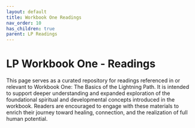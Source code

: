 ```yaml
---
layout: default
title: Workbook One Readings
nav_order: 10
has_children: true
parent: LP Readings
---
```

# LP Workbook One - Readings
This page serves as a curated repository for readings referenced in or relevant to Workbook One: The Basics of the Lightning Path. It is intended to support deeper understanding and expanded exploration of the foundational spiritual and developmental concepts introduced in the workbook. Readers are encouraged to engage with these materials to enrich their journey toward healing, connection, and the realization of full human potential.
